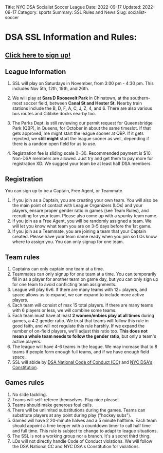 Title: NYC DSA Socialist Soccer League
Date: 2022-09-17
Updated: 2022-09-17
Category: sports
Summary: SSL Rules and News
Slug: socialist-soccer

# DSA SSL Information and Rules:

## [Click here to sign up!](https://docs.google.com/forms/d/e/1FAIpQLScR1lzCSWEcFVdudNK1qEzW-q-oZokiDjuf8O9JdlG-DYy8-A/viewform?usp=sf_link)


## League Information
1. SSL will play on Saturdays in November, from 3:00 pm - 4:30 pm. This includes Nov 5th, 12th, 19th, and 26th. 

2. We will play at **Sara D Roosevelt Park** in Chinatown, at the southern-most soccer field, between **Canal St and Hester St**. Nearby train stations include the B, D, F, A, C, J, Z, 4, and 6. There are also various bus routes and Citibike docks nearby too.

3. The Parks Dept. is still reviewing our permit request for Queensbridge Park (QBP), in Queens, for October in about the same timeslot. If that gets approved, me might start the league sooner at QBP. If it gets rejected, we **still might** start the league sooner as well, depending if there is a random open field for us to use.

1. Registration fee is sliding scale $0-$30. Recommended payment is $10. Non-DSA members are allowed. Just try and get them to pay more for registration XD. We suggest your team be at least half DSA members. 

## Registration
You can sign up to be a Captain, Free Agent, or Teammate. 

1. If you join as a Captain, you are creating your own team. You will also be the main point of contact with League Organizers (LOs) and your players, ensure proper gender ratio in games (see Team Rules), and recruiting for your team. Please also come up with a spunky team name.
1. If you join as a Free Agent, you will be randomly assigned a team. We will let you know what team you are on 3-5 days before the 1st game.
1. If you join as a Teammate, you are joining a team that your Captain created. Please have your team name ready when you join so LOs know where to assign you. You can only signup for one team.



## Team rules
1. Captains can only captain one team at a time.
1. Teammates can only signup for one team at a time. You can temporarily fill in as a player for another team on game day, but you can only sign up for one team to avoid conflicting team assignments.
1. League will play 6v6. If there are many teams with 12+ players, and space allows us to expand, we can expand to include more active players. 
1. Each team will consist of max 15 total players. If there are many teams with 6 players or less, we will combine some teams.
1. Each team must have at least **2 women/enbies play at all times** during games, a 4:2 gender ratio. We trust that teams will follow this rule in good faith, and will not regulate this rule harshly. If we expand the number of on-field players, we'll adjust this ratio too. **This does not mean a whole team needs to follow the gender ratio**, but only a team's active players.
1. The league will have 4-6 teams in the league. We may increase that to 8 teams if people form enough full teams, and if we have enough field space. 
1. SSL will abide by [DSA National Code of Conduct (CC)](https://www.dsausa.org/dsa-code-of-conduct-for-members/) and [NYC DSA's Constitution](https://www.socialists.nyc/constitution).

## Games rules
1. No slide tackling.
2. Teams will self-referee themselves. Play nice please!
3. Teams should make generous foul calls.
5. There will be unlimited substitutions during the games. Teams can substitute players at any point during play ("hockey subs").
6. Games will have 2 20-minute halves and a 5 minute halftime. Each team should appoint a time keeper with a countdown timer to call half time and full time. This rule is subject to change to adapt to league situations.
7. The SSL is not a working group nor a branch. It's a secret third thing.
7. LOs will not directly handle Code of Conduct violations. We will follow the DSA National CC and NYC DSA's Constitution for violations.
